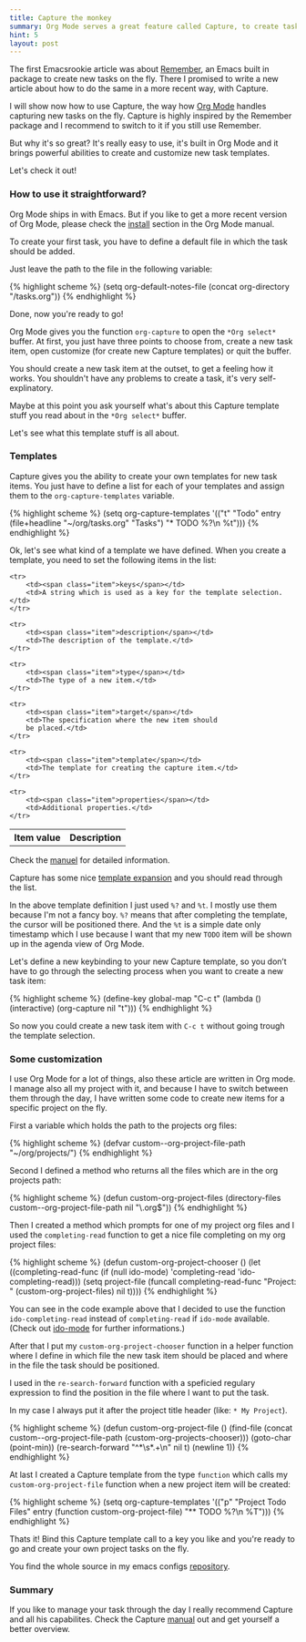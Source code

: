 ```yaml
---
title: Capture the monkey
summary: Org Mode serves a great feature called Capture, to create task items on the fly. It has a few very handy capabilities which I will show you.
hint: 5
layout: post
---
```

The first Emacsrookie article was about
[Remember](http://emacsrookie.com/2011/09/13/do-you-remember/), an
Emacs built in package to create new tasks on the fly. There I
promised to write a new article about how to do the same in a more
recent way, with Capture.

I will show now how to use Capture, the way how
[Org Mode](http://orgmode.org/) handles capturing new tasks on the
fly. Capture is highly inspired by the Remember package and I
recommend to switch to it if you still use Remember.

But why it's so great? It's really easy to use, it's built in Org Mode
and it brings powerful abilities to create and customize new task
templates.

Let's check it out!

### How to use it straightforward?

Org Mode ships in with Emacs. But if you like to get a more recent
version of Org Mode, please check the
[install](http://orgmode.org/manual/Installation.html#Installation)
section in the Org Mode manual.

To create your first task, you have to define a default file in
which the task should be added.

Just leave the path to the file in the following variable:

{% highlight scheme %}
(setq org-default-notes-file (concat org-directory "/tasks.org"))
{% endhighlight %}

Done, now you're ready to go!

Org Mode gives you the function `org-capture` to open the `*Org
select*` buffer. At first, you just have three points to choose from,
create a new task item, open customize (for create new Capture
templates) or quit the buffer.

You should create a new task item at the outset, to get a feeling how
it works. You shouldn't have any problems to create a task, it's very
self-explinatory.

Maybe at this point you ask yourself what's about this Capture
template stuff you read about in the `*Org select*` buffer.

Let's see what this template stuff is all about.

### Templates

Capture gives you the ability to create your own templates for new
task items. You just have to define a list for each of your templates
and assign them to the `org-capture-templates` variable.

{% highlight scheme %}
(setq org-capture-templates
      '(("t" "Todo" entry (file+headline "~/org/tasks.org" "Tasks")
             "* TODO %?\n  %t")))
{% endhighlight %}

Ok, let's see what kind of a template we have defined. When you create
a template, you need to set the following items in the list:

<table class="function-list">
    <tr>
        <th class="functions">Item value</th>
        <th>Description</th>
    </tr>

    <tr>
        <td><span class="item">keys</span></td>
        <td>A string which is used as a key for the template selection.</td>
    </tr>

    <tr>
        <td><span class="item">description</span></td>
        <td>The description of the template.</td>
    </tr>

    <tr>
        <td><span class="item">type</span></td>
        <td>The type of a new item.</td>
    </tr>

    <tr>
        <td><span class="item">target</span></td>
        <td>The specification where the new item should
        be placed.</td>
    </tr>

    <tr>
        <td><span class="item">template</span></td>
        <td>The template for creating the capture item.</td>
    </tr>

    <tr>
        <td><span class="item">properties</span></td>
        <td>Additional properties.</td>
    </tr>
</table>

Check the [manuel](http://orgmode.org/manual/Template-elements.html#Template-elements) for detailed information.

Capture has some nice [template expansion](http://orgmode.org/manual/Template-expansion.html#Template-expansion) and you should read through
the list.

In the above template definition I just used `%?` and `%t`. I mostly
use them because I'm not a fancy boy. `%?` means that after completing
the template, the cursor will be positioned there. And the `%t` is a
simple date only timestamp which I use because I want that my new
`TODO` item will be shown up in the agenda view of Org Mode.

Let's define a new keybinding to your new Capture template, so you
don’t have to go through the selecting process when you want to create a new
task item:

{% highlight scheme %}
(define-key global-map "C-c t"
  (lambda () (interactive) (org-capture nil "t")))
{% endhighlight %}

So now you could create a new task item with `C-c t` without going
trough the template selection.

### Some customization

I use Org Mode for a lot of things, also these article are written in Org
mode. I manage also all my project with it, and because I have to
switch between them through the day, I have written some code to
create new items for a specific project on the fly.

First a variable which holds the path to the projects org files:

{% highlight scheme %}
(defvar custom--org-project-file-path
  "~/org/projects/")
{% endhighlight %}

Second I defined a method who returns all the files which are in the
org projects path:

{% highlight scheme %}
(defun custom-org-project-files
  (directory-files custom--org-project-file-path nil "\\.org$"))
{% endhighlight %}

Then I created a method which prompts for one of my project org files
and I used the `completing-read` function to get a nice file
completing on my org project files:

{% highlight scheme %}
(defun custom-org-project-chooser ()
  (let ((completing-read-func (if (null ido-mode)
                                  'completing-read
                                'ido-completing-read)))
    (setq project-file
          (funcall completing-read-func
                   "Project: "
                   (custom-org-project-files)
                   nil
                   t))))
{% endhighlight %}

You can see in the code example above that I decided to use the
function `ido-completing-read` instead of `completing-read` if
`ido-mode` available. (Check out [ido-mode](http://www.emacswiki.org/emacs/InteractivelyDoThings) for further
informations.)


After that I put my `custom-org-project-chooser` function in a helper
function where I define in which file the new task item should be
placed and where in the file the task should be positioned.

I used in the `re-search-forward` function with a speficied regulary
expression to find the position in the file where I want to put the
task.

In my case I always put it after the project title header (like: `* My Project`).

{% highlight scheme %}
(defun custom-org-project-file ()
  (find-file (concat custom--org-project-file-path (custom-org-projects-chooser)))
  (goto-char (point-min))
  (re-search-forward "^\*\s*.+\n" nil t)
  (newline 1))
{% endhighlight %}

At last I created a Capture template from the type `function` which
calls my `custom-org-project-file` function when a new project item
will be created:

{% highlight scheme %}
(setq org-capture-templates
      '(("p" "Project Todo Files" entry (function custom-org-project-file)
         "** TODO %?\n  %T")))
{% endhighlight %}

Thats it! Bind this Capture template call to a key you like and you're
ready to go and create your own project tasks on the fly.

You find the whole source in my emacs configs [repository](https://github.com/tonini/dotfiles/blob/master/emacs.d/private/org-mode.el).

### Summary

If you like to manage your task through the day I really
recommend Capture and all his capabilites. Check the Capture [manual](http://orgmode.org/manual/Capture.html#Capture)
out and get yourself a better overview.
